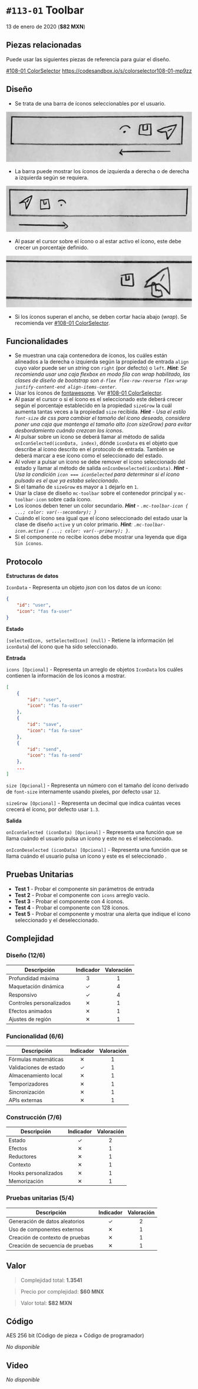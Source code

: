 # `#113-01` Toolbar

13 de enero de 2020 (**$82 MXN**)

## Piezas relacionadas

Puede usar las siguientes piezas de referencia para guiar el diseño.

[#108-01 ColorSelector](../all/%23108-01--ColorSelector.md) https://codesandbox.io/s/colorselector108-01-mp9zz

## Diseño

* Se trata de una barra de íconos seleccionables por el usuario.

![diseño de la pieza](../all/@113-01.d1.png)

* La barra puede mostrar los íconos de izquierda a derecha o de derecha a izquierda según se requiera.

![diseño de la pieza](../all/@113-01.d2.png)

* Al pasar el cursor sobre el ícono o al estar activo el ícono, este debe crecer un porcentaje definido.

![diseño de la pieza](../all/@113-01.d3.png)

* Si los íconos superan el ancho, se deben cortar hacia abajo (_wrap_). Se recomienda ver [#108-01 ColorSelector](../all/%23108-01--ColorSelector.md).


## Funcionalidades

* Se muestran una caja contenedora de íconos, los cuáles están alineados a la derecha o izquierda según la propiedad de entrada `align` cuyo valor puede ser un _string_ con `right` (por defecto) o `left`. _**Hint**: Se recomienda usar una caja flexbox en modo fila con wrap habilitado, las clases de diseño de bootstrap son `d-flex flex-row-reverse flex-wrap justify-content-end align-items-center`_.
* Usar los íconos de [fontawesome](https://fontawesome.com/icons?d=gallery&q=question). Ver [#108-01 ColorSelector](../all/%23108-01--ColorSelector.md).
* Al pasar el cursor o si el ícono es el seleccionado este deberá crecer según el porcentaje establecido en la propiedad `sizeGrow` la cuál aumenta tantas veces a la propiedad `size` recibida. _**Hint** - Usa el estilo `font-size` de css para cambiar el tamaño del ícono deseado, considera poner una caja que mantenga el tamaño alto (con sizeGrow) para evitar desbordamiento cuándo crezcan los íconos_.
* Al pulsar sobre un ícono se deberá llamar al método de salida `onIconSelected(iconData, index)`, dónde `iconData` es el objeto que describe al ícono descrito en el protocolo de entrada. También se deberá marcar a ese ícono como el seleccionado del estado.
* Al volver a pulsar un ícono se debe remover el ícono seleccionado del estado y llamar al método de salida `onIconDeselected(iconData)`. _**Hint** - Usa la condición `icon === iconSelected` para determinar si el ícono pulsado es el que ya estaba seleccionado_.
* Si el tamaño de `sizeGrow` es mayor a `1` dejarlo en `1`.
* Usar la clase de diseño `mc-toolbar` sobre el contenedor principal y `mc-toolbar-icon` sobre cada ícono.
* Los íconos deben tener un color secundario. _**Hint** - `.mc-toolbar-icon { ...; color: var(--secondary); }`_
* Cuándo el ícono sea igual que el ícono seleccionado del estado usar la clase de diseño `active` y un color primario. _**Hint**: `.mc-toolbar-icon.active { ...; color: var(--primary); }`_.
* Si el componente no recibe íconos debe mostrar una leyenda que diga `Sin íconos`.

## Protocolo

__Estructuras de datos__

`IconData` - Representa un objeto _json_ con los datos de un ícono:

``` json
{
    "id": "user",
    "icon": "fas fa-user"
}
```

__Estado__

`[selectedIcon, setSelectedIcon] (null)` - Retiene la información (el `iconData`) del ícono que ha sido seleccionado.

__Entrada__

`icons [Opcional]` - Representa un arreglo de objetos `IconData` los cuáles contienen la información de los íconos a mostrar.

``` json
[
    {
        "id": "user",
        "icon": "fas fa-user"
    },
    {
        "id": "save",
        "icon": "fas fa-save"
    },
    {
        "id": "send",
        "icon": "fas fa-send"
    },
    ...
]
```

`size [Opcional]` - Representa un número con el tamaño del ícono derivado de `font-size` internamente usando pixeles, por defecto usar `12`.

`sizeGrow [Opcional]` - Representa un decimal que indica cuántas veces crecerá el ícono, por defecto usar `1.3`.

__Salida__

`onIconSelected (iconData) [Opcional]` - Representa una función que se llama cuándo el usuario pulsa un ícono y este no es el seleccionado.

`onIconDeselected (iconData) [Opcional]` - Representa una función que se llama cuándo el usuario pulsa un ícono y este es el seleccionado .

## Pruebas Unitarias

* __Test 1__ - Probar el componente sin parámetros de entrada
* __Test 2__ - Probar el componente con `icons` arreglo vacío.
* __Test 3__ - Probar el componente con 4 íconos.
* __Test 4__ - Probar el componente con 128 íconos.
* __Test 5__ - Probar el componente y mostrar una alerta que indique el ícono seleccionado y el deseleccionado.

## Complejidad

### __Diseño__ (12/6)

| Descripción | Indicador | Valoración |
| --- | :-: | :-: |
| Profundidad máxima | 3 | 1 |
| Maquetación dinámica | &#x2713; | 4 |
| Responsivo | &#x2713; | 4 |
| Controles personalizados | &#x2715; | 1 |
| Efectos animados | &#x2715; | 1 |
| Ajustes de región  | &#x2715; | 1 |

### __Funcionalidad__ (6/6)

| Descripción | Indicador | Valoración |
| --- | :-: | :-: |
| Fórmulas matemáticas | &#x2715; | 1 |
| Validaciones de estado | &#x2713; | 1 |
| Almacenamiento local | &#x2715; | 1 |
| Temporizadores | &#x2715; | 1 |
| Sincronización | &#x2715; | 1 |
| APIs externas | &#x2715; | 1 |

### __Construcción__ (7/6)

| Descripción | Indicador | Valoración |
| --- | :-: | :-: |
| Estado | &#x2713; | 2 |
| Efectos | &#x2715; | 1 |
| Reductores | &#x2715; | 1 |
| Contexto | &#x2715; | 1 |
| Hooks personalizados | &#x2715; | 1 |
| Memorización | &#x2715; | 1 |

### __Pruebas unitarias__ (5/4)

| Descripción | Indicador | Valoración |
| --- | :-: | :-: |
| Generación de datos aleatorios | &#x2713; | 2 |
| Uso de componentes externos | &#x2715; | 1 |
| Creación de contexto de pruebas | &#x2715; | 1 |
| Creación de secuencia de pruebas | &#x2715; | 1 |

## Valor

> Complejidad total: **1.3541**

> Precio por complejidad: **$60 MNX**

> Valor total: **$82 MXN**

## Código

AES 256 bit (Código de pieza + Código de programador)

_No disponible_

## Video

_No disponible_